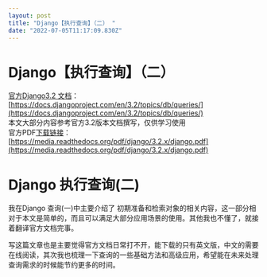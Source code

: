 ```yaml
---
layout: post
title: "Django【执行查询】（二） "
date: "2022-07-05T11:17:09.830Z"
---
```

Django【执行查询】（二）
===============

[官方Django3.2 文档](https://docs.djangoproject.com/en/3.2/topics/db/queries/)：[https://docs.djangoproject.com/en/3.2/topics/db/queries/](https://docs.djangoproject.com/en/3.2/topics/db/queries/)  
本文大部分内容参考官方3.2版本文档撰写，仅供学习使用  
官方PDF[下载链接](https://media.readthedocs.org/pdf/django/3.2.x/django.pdf
)：[https://media.readthedocs.org/pdf/django/3.2.x/django.pdf](https://media.readthedocs.org/pdf/django/3.2.x/django.pdf)

Django 执行查询(二)
==============

我在Django 查询(一)中主要介绍了 初期准备和检索对象的相关内容，这一部分相对于本文是简单的，而且可以满足大部分应用场景的使用。其他我也不懂了，就接着翻译官方文档完事。

写这篇文章也是主要觉得官方文档日常打不开，能下载的只有英文版，中文的需要在线阅读，其次我也梳理一下查询的一些基础方法和高级应用，希望能在未来处理查询需求的时候能节约更多的时间。